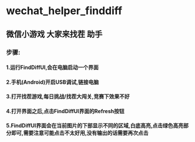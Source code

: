 # wechat_helper_finddiff

## 微信小游戏 大家来找茬 助手

### 步骤:
#### 1.运行FindDiffUI,会在电脑启动一个界面
#### 2.手机(Android)开启USB调试,链接电脑
#### 3.打开找茬游戏,每日挑战/找茬大闯关,竞赛下效果不好
#### 4.打开界面之后,点击FindDiffUI界面的Refresh按钮
#### 5.FindDiffUI界面会在当前图片的下部显示不同的区域,白底高亮,点击绿色高亮部分即可,需要注意可能点击不太好用,没有输出的话需要再次点击
